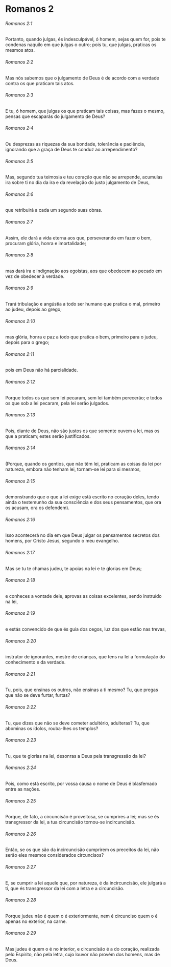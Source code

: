# Romanos 2

###### Romanos 2:1

Portanto, quando julgas, és indesculpável, ó homem, sejas quem for, pois te condenas naquilo em que julgas o outro; pois tu, que julgas, praticas os mesmos atos.

###### Romanos 2:2

Mas nós sabemos que o julgamento de Deus é de acordo com a verdade contra os que praticam tais atos.

###### Romanos 2:3

E tu, ó homem, que julgas os que praticam tais coisas, mas fazes o mesmo, pensas que escaparás do julgamento de Deus?

###### Romanos 2:4

Ou desprezas as riquezas da sua bondade, tolerância e paciência, ignorando que a graça de Deus te conduz ao arrependimento?

###### Romanos 2:5

Mas, segundo tua teimosia e teu coração que não se arrepende, acumulas ira sobre ti no dia da ira e da revelação do justo julgamento de Deus,

###### Romanos 2:6

que retribuirá a cada um segundo suas obras.

###### Romanos 2:7

Assim, ele dará a vida eterna aos que, perseverando em fazer o bem, procuram glória, honra e imortalidade;

###### Romanos 2:8

mas dará ira e indignação aos egoístas, aos que obedecem ao pecado em vez de obedecer à verdade.

###### Romanos 2:9

Trará tribulação e angústia a todo ser humano que pratica o mal, primeiro ao judeu, depois ao grego;

###### Romanos 2:10

mas glória, honra e paz a todo que pratica o bem, primeiro para o judeu, depois para o grego;

###### Romanos 2:11

pois em Deus não há parcialidade.

###### Romanos 2:12

Porque todos os que sem lei pecaram, sem lei também perecerão; e todos os que sob a lei pecaram, pela lei serão julgados.

###### Romanos 2:13

Pois, diante de Deus, não são justos os que somente ouvem a lei, mas os que a praticam; estes serão justificados.

###### Romanos 2:14

(Porque, quando os gentios, que não têm lei, praticam as coisas da lei por natureza, embora não tenham lei, tornam-se lei para si mesmos,

###### Romanos 2:15

demonstrando que o que a lei exige está escrito no coração deles, tendo ainda o testemunho da sua consciência e dos seus pensamentos, que ora os acusam, ora os defendem).

###### Romanos 2:16

Isso acontecerá no dia em que Deus julgar os pensamentos secretos dos homens, por Cristo Jesus, segundo o meu evangelho.

###### Romanos 2:17

Mas se tu te chamas judeu, te apoias na lei e te glorias em Deus;

###### Romanos 2:18

e conheces a vontade dele, aprovas as coisas excelentes, sendo instruído na lei,

###### Romanos 2:19

e estás convencido de que és guia dos cegos, luz dos que estão nas trevas,

###### Romanos 2:20

instrutor de ignorantes, mestre de crianças, que tens na lei a formulação do conhecimento e da verdade.

###### Romanos 2:21

Tu, pois, que ensinas os outros, não ensinas a ti mesmo? Tu, que pregas que não se deve furtar, furtas?

###### Romanos 2:22

Tu, que dizes que não se deve cometer adultério, adulteras? Tu, que abominas os ídolos, rouba-lhes os templos?

###### Romanos 2:23

Tu, que te glorias na lei, desonras a Deus pela transgressão da lei?

###### Romanos 2:24

Pois, como está escrito, por vossa causa o nome de Deus é blasfemado entre as nações.

###### Romanos 2:25

Porque, de fato, a circuncisão é proveitosa, se cumprires a lei; mas se és transgressor da lei, a tua circuncisão tornou-se incircuncisão.

###### Romanos 2:26

Então, se os que são da incircuncisão cumprirem os preceitos da lei, não serão eles mesmos considerados circuncisos?

###### Romanos 2:27

E, se cumprir a lei aquele que, por natureza, é da incircuncisão, ele julgará a ti, que és transgressor da lei com a letra e a circuncisão.

###### Romanos 2:28

Porque judeu não é quem o é exteriormente, nem é circunciso quem o é apenas no exterior, na carne.

###### Romanos 2:29

Mas judeu é quem o é no interior, e circuncisão é a do coração, realizada pelo Espírito, não pela letra, cujo louvor não provém dos homens, mas de Deus.

